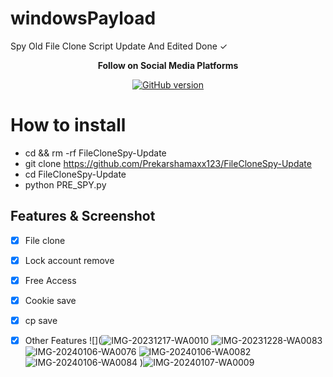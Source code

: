 # windowsPayload
Spy Old File Clone Script Update And Edited Done ✓



<p align="center">
  <b> Follow on Social Media Platforms </b>
</p>


<p align="center">
<p align="center">
<a href="[https://www.facebook.com/markmudiyansegeprekarsha)"><img title="GitHub version"        src="https://img.shields.io/badge/-Facebook-blue" ></a> 
</p>


# How to install
* cd && rm -rf FileCloneSpy-Update
* git clone https://github.com/Prekarshamaxx123/FileCloneSpy-Update
* cd FileCloneSpy-Update
* python PRE_SPY.py


## Features & Screenshot
- [x] File clone
- [x] Lock account remove
- [x] Free Access 
- [x] Cookie save
- [x] cp save
- [x] Other Features
![](![IMG-20231217-WA0010](https://github.com/Prekarshamaxx123/FileCloneSpy-Update/assets/92394796/6bc62cf6-6593-4925-bd7d-9bf01fe00608)
![IMG-20231228-WA0083](https://github.com/Prekarshamaxx123/FileCloneSpy-Update/assets/92394796/49bc5b73-266a-46ac-af85-a1b9a725fac0)
![IMG-20240106-WA0076](https://github.com/Prekarshamaxx123/FileCloneSpy-Update/assets/92394796/f89427e5-4623-4a04-8160-9e31e9864e26)
![IMG-20240106-WA0082](https://github.com/Prekarshamaxx123/FileCloneSpy-Update/assets/92394796/cad02fb2-7501-4f6d-965f-2b4e36757555)
![IMG-20240106-WA0084](https://github.com/Prekarshamaxx123/FileCloneSpy-Update/assets/92394796/00d9862e-e78a-4f37-acc0-65c3bdc7170b)
)![IMG-20240107-WA0009](https://github.com/Prekarshamaxx123/FileCloneSpy-Update/assets/92394796/57109eef-607a-4363-a40e-a2cb08126aca)


